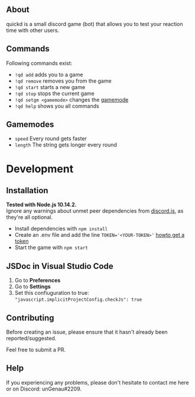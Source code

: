 ## About
quickd is a small discord game (bot) that allows you to test your reaction time with other users.

## Commands
Following commands exist:
-   `!qd add` adds you to a game
-   `!qd remove` removes you from the game
-   `!qd start` starts a new game
-   `!qd stop` stops the current game
-   `!qd setgm <gamemode>` changes the [gamemode](#Gamemodes)
-   `!qd help` shows you all commands

## Gamemodes
-   `speed` Every round gets faster
-   `length` The string gets longer every round

# Development

## Installation
**Tested with Node.js 10.14.2.**  
Ignore any warnings about unmet peer dependencies from [discord.js](https://github.com/discordjs/discord.js), as they're all optional.

-   Install dependencies with `npm install`
-   Create an .env file and add the line `TOKEN='<YOUR-TOKEN>'` [howto get a 
token](https://github.com/Chikachi/DiscordIntegration/wiki/How-to-get-a-token-and-channel-ID-for-Discord)
-   Start the game with `npm start`

## JSDoc in Visual Studio Code
1.  Go to **Preferences**
2.  Go to **Settings**
3.  Set this confiuguration to true: `"javascript.implicitProjectConfig.checkJs": true`

## Contributing
Before creating an issue, please ensure that it hasn't already been reported/suggested.

Feel free to submit a PR.

## Help
If you experiencing any problems, please don't hesitate to contact me here or on Discord: unGenau#2209.
